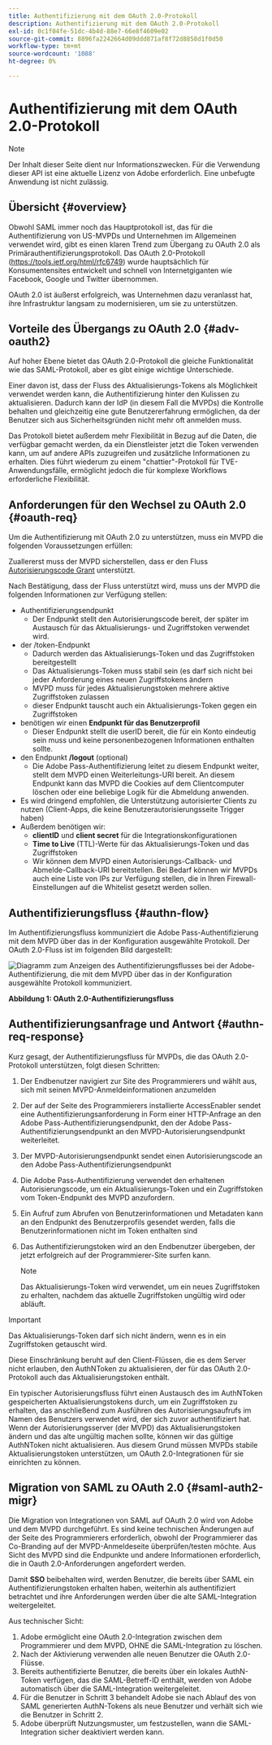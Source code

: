```yaml
---
title: Authentifizierung mit dem OAuth 2.0-Protokoll
description: Authentifizierung mit dem OAuth 2.0-Protokoll
exl-id: 0c1f04fe-51dc-4b4d-88e7-66e8f4609e02
source-git-commit: 8896fa2242664d09ddd871af8f72d8858d1f0d50
workflow-type: tm+mt
source-wordcount: '1088'
ht-degree: 0%

---
```


# Authentifizierung mit dem OAuth 2.0-Protokoll

>[!NOTE]
>
>Der Inhalt dieser Seite dient nur Informationszwecken. Für die Verwendung dieser API ist eine aktuelle Lizenz von Adobe erforderlich. Eine unbefugte Anwendung ist nicht zulässig.

## Übersicht {#overview}

Obwohl SAML immer noch das Hauptprotokoll ist, das für die Authentifizierung von US-MVPDs und Unternehmen im Allgemeinen verwendet wird, gibt es einen klaren Trend zum Übergang zu OAuth 2.0 als Primärauthentifizierungsprotokoll. Das OAuth 2.0-Protokoll (https://tools.ietf.org/html/rfc6749) wurde hauptsächlich für Konsumentensites entwickelt und schnell von Internetgiganten wie Facebook, Google und Twitter übernommen.

OAuth 2.0 ist äußerst erfolgreich, was Unternehmen dazu veranlasst hat, ihre Infrastruktur langsam zu modernisieren, um sie zu unterstützen.



## Vorteile des Übergangs zu OAuth 2.0 {#adv-oauth2}

Auf hoher Ebene bietet das OAuth 2.0-Protokoll die gleiche Funktionalität wie das SAML-Protokoll, aber es gibt einige wichtige Unterschiede.

Einer davon ist, dass der Fluss des Aktualisierungs-Tokens als Möglichkeit verwendet werden kann, die Authentifizierung hinter den Kulissen zu aktualisieren. Dadurch kann der IdP (in diesem Fall die MVPDs) die Kontrolle behalten und gleichzeitig eine gute Benutzererfahrung ermöglichen, da der Benutzer sich aus Sicherheitsgründen nicht mehr oft anmelden muss.

Das Protokoll bietet außerdem mehr Flexibilität in Bezug auf die Daten, die verfügbar gemacht werden, da ein Dienstleister jetzt die Token verwenden kann, um auf andere APIs zuzugreifen und zusätzliche Informationen zu erhalten. Dies führt wiederum zu einem &quot;chattier&quot;-Protokoll für TVE-Anwendungsfälle, ermöglicht jedoch die für komplexe Workflows erforderliche Flexibilität.





## Anforderungen für den Wechsel zu OAuth 2.0 {#oauth-req}

Um die Authentifizierung mit OAuth 2.0 zu unterstützen, muss ein MVPD die folgenden Voraussetzungen erfüllen:

Zuallererst muss der MVPD sicherstellen, dass er den Fluss [Autorisierungscode Grant](https://oauthlib.readthedocs.io/en/latest/oauth2/grants/authcode.html) unterstützt.

Nach Bestätigung, dass der Fluss unterstützt wird, muss uns der MVPD die folgenden Informationen zur Verfügung stellen:

* Authentifizierungsendpunkt
   * Der Endpunkt stellt den Autorisierungscode bereit, der später im Austausch für das Aktualisierungs- und Zugriffstoken verwendet wird.
* der /token-Endpunkt
   * Dadurch werden das Aktualisierungs-Token und das Zugriffstoken bereitgestellt
   * Das Aktualisierungs-Token muss stabil sein (es darf sich nicht bei jeder Anforderung eines neuen Zugriffstokens ändern
   * MVPD muss für jedes Aktualisierungstoken mehrere aktive Zugriffstoken zulassen
   * dieser Endpunkt tauscht auch ein Aktualisierungs-Token gegen ein Zugriffstoken
* benötigen wir einen **Endpunkt für das Benutzerprofil**
   * Dieser Endpunkt stellt die userID bereit, die für ein Konto eindeutig sein muss und keine personenbezogenen Informationen enthalten sollte.
* den Endpunkt **/logout** (optional)
   * Die Adobe Pass-Authentifizierung leitet zu diesem Endpunkt weiter, stellt dem MVPD einen Weiterleitungs-URI bereit. An diesem Endpunkt kann das MVPD die Cookies auf dem Clientcomputer löschen oder eine beliebige Logik für die Abmeldung anwenden.
* Es wird dringend empfohlen, die Unterstützung autorisierter Clients zu nutzen (Client-Apps, die keine Benutzerautorisierungsseite Trigger haben)
* Außerdem benötigen wir:
   * **clientID** und **client secret** für die Integrationskonfigurationen
   * **Time to Live** (TTL)-Werte für das Aktualisierungs-Token und das Zugriffstoken
   * Wir können dem MVPD einen Autorisierungs-Callback- und Abmelde-Callback-URI bereitstellen. Bei Bedarf können wir MVPDs auch eine Liste von IPs zur Verfügung stellen, die in Ihren Firewall-Einstellungen auf die Whitelist gesetzt werden sollen.


## Authentifizierungsfluss {#authn-flow}

Im Authentifizierungsfluss kommuniziert die Adobe Pass-Authentifizierung mit dem MVPD über das in der Konfiguration ausgewählte Protokoll. Der OAuth 2.0-Fluss ist im folgenden Bild dargestellt:



![Diagramm zum Anzeigen des Authentifizierungsflusses bei der Adobe-Authentifizierung, die mit dem MVPD über das in der Konfiguration ausgewählte Protokoll kommuniziert.](assets/authn-flow.png)

**Abbildung 1: OAuth 2.0-Authentifizierungsfluss**



## Authentifizierungsanfrage und Antwort {#authn-req-response}

Kurz gesagt, der Authentifizierungsfluss für MVPDs, die das OAuth 2.0-Protokoll unterstützen, folgt diesen Schritten:

1. Der Endbenutzer navigiert zur Site des Programmierers und wählt aus, sich mit seinen MVPD-Anmeldeinformationen anzumelden
1. Der auf der Seite des Programmierers installierte AccessEnabler sendet eine Authentifizierungsanforderung in Form einer HTTP-Anfrage an den Adobe Pass-Authentifizierungsendpunkt, den der Adobe Pass-Authentifizierungsendpunkt an den MVPD-Autorisierungsendpunkt weiterleitet.
1. Der MVPD-Autorisierungsendpunkt sendet einen Autorisierungscode an den Adobe Pass-Authentifizierungsendpunkt
1. Die Adobe Pass-Authentifizierung verwendet den erhaltenen Autorisierungscode, um ein Aktualisierungs-Token und ein Zugriffstoken vom Token-Endpunkt des MVPD anzufordern.
1. Ein Aufruf zum Abrufen von Benutzerinformationen und Metadaten kann an den Endpunkt des Benutzerprofils gesendet werden, falls die Benutzerinformationen nicht im Token enthalten sind
1. Das Authentifizierungstoken wird an den Endbenutzer übergeben, der jetzt erfolgreich auf der Programmierer-Site surfen kann.

   >[!NOTE]
   >
   >Das Aktualisierungs-Token wird verwendet, um ein neues Zugriffstoken zu erhalten, nachdem das aktuelle Zugriffstoken ungültig wird oder abläuft.


>[!IMPORTANT]
>
>Das Aktualisierungs-Token darf sich nicht ändern, wenn es in ein Zugriffstoken getauscht wird.

Diese Einschränkung beruht auf den Client-Flüssen, die es dem Server nicht erlauben, den AuthNToken zu aktualisieren, der für das OAuth 2.0-Protokoll auch das Aktualisierungstoken enthält.

Ein typischer Autorisierungsfluss führt einen Austausch des im AuthNToken gespeicherten Aktualisierungstokens durch, um ein Zugriffstoken zu erhalten, das anschließend zum Ausführen des Autorisierungsaufrufs im Namen des Benutzers verwendet wird, der sich zuvor authentifiziert hat. Wenn der Autorisierungsserver (der MVPD) das Aktualisierungstoken ändern und das alte ungültig machen sollte, können wir das gültige AuthNToken nicht aktualisieren. Aus diesem Grund müssen MVPDs stabile Aktualisierungstoken unterstützen, um OAuth 2.0-Integrationen für sie einrichten zu können.


## Migration von SAML zu OAuth 2.0 {#saml-auth2-migr}

Die Migration von Integrationen von SAML auf OAuth 2.0 wird von Adobe und dem MVPD durchgeführt. Es sind keine technischen Änderungen auf der Seite des Programmierers erforderlich, obwohl der Programmierer das Co-Branding auf der MVPD-Anmeldeseite überprüfen/testen möchte. Aus Sicht des MVPD sind die Endpunkte und andere Informationen erforderlich, die in Oauth 2.0-Anforderungen angefordert werden.

Damit **SSO** beibehalten wird, werden Benutzer, die bereits über SAML ein Authentifizierungstoken erhalten haben, weiterhin als authentifiziert betrachtet und ihre Anforderungen werden über die alte SAML-Integration weitergeleitet.

Aus technischer Sicht:

1. Adobe ermöglicht eine OAuth 2.0-Integration zwischen dem Programmierer und dem MVPD, OHNE die SAML-Integration zu löschen.
1. Nach der Aktivierung verwenden alle neuen Benutzer die OAuth 2.0-Flüsse.
1. Bereits authentifizierte Benutzer, die bereits über ein lokales AuthN-Token verfügen, das die SAML-Betreff-ID enthält, werden von Adobe automatisch über die SAML-Integration weitergeleitet.
1. Für die Benutzer in Schritt 3 behandelt Adobe sie nach Ablauf des von SAML generierten AuthN-Tokens als neue Benutzer und verhält sich wie die Benutzer in Schritt 2.
1. Adobe überprüft Nutzungsmuster, um festzustellen, wann die SAML-Integration sicher deaktiviert werden kann.
